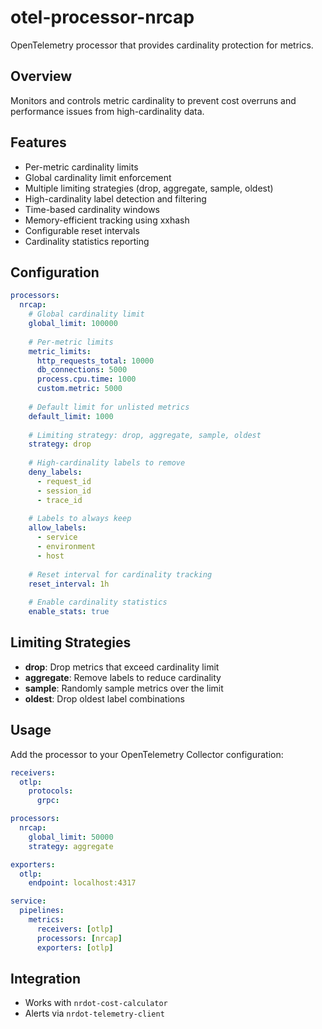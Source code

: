# otel-processor-nrcap

OpenTelemetry processor that provides cardinality protection for metrics.

## Overview
Monitors and controls metric cardinality to prevent cost overruns and performance issues from high-cardinality data.

## Features
- Per-metric cardinality limits
- Global cardinality limit enforcement
- Multiple limiting strategies (drop, aggregate, sample, oldest)
- High-cardinality label detection and filtering
- Time-based cardinality windows
- Memory-efficient tracking using xxhash
- Configurable reset intervals
- Cardinality statistics reporting

## Configuration
```yaml
processors:
  nrcap:
    # Global cardinality limit
    global_limit: 100000
    
    # Per-metric limits
    metric_limits:
      http_requests_total: 10000
      db_connections: 5000
      process.cpu.time: 1000
      custom.metric: 5000
    
    # Default limit for unlisted metrics
    default_limit: 1000
    
    # Limiting strategy: drop, aggregate, sample, oldest
    strategy: drop
    
    # High-cardinality labels to remove
    deny_labels:
      - request_id
      - session_id
      - trace_id
    
    # Labels to always keep
    allow_labels:
      - service
      - environment
      - host
    
    # Reset interval for cardinality tracking
    reset_interval: 1h
    
    # Enable cardinality statistics
    enable_stats: true
```

## Limiting Strategies

- **drop**: Drop metrics that exceed cardinality limit
- **aggregate**: Remove labels to reduce cardinality
- **sample**: Randomly sample metrics over the limit
- **oldest**: Drop oldest label combinations

## Usage

Add the processor to your OpenTelemetry Collector configuration:

```yaml
receivers:
  otlp:
    protocols:
      grpc:

processors:
  nrcap:
    global_limit: 50000
    strategy: aggregate

exporters:
  otlp:
    endpoint: localhost:4317

service:
  pipelines:
    metrics:
      receivers: [otlp]
      processors: [nrcap]
      exporters: [otlp]
```

## Integration
- Works with `nrdot-cost-calculator`
- Alerts via `nrdot-telemetry-client`
